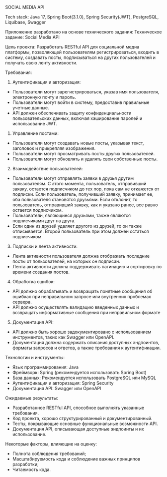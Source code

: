 SOCIAL MEDIA API

Tech stack: Java 17, Spring Boot(3.1.0), Spring Security(JWT), PostgreSQL, Liquibase, Swagger

Приложение разработано на основе технического задания:
Техническое задание: Social Media API

Цель проекта: Разработать RESTful API для социальной медиа платформы, позволяющей пользователям регистрироваться, входить в систему, создавать посты, подписываться на других пользователей и получать свою ленту активности.

Требования:
1.  Аутентификация и авторизация:
  - Пользователи могут зарегистрироваться, указав имя пользователя, электронную почту и пароль.
  - Пользователи могут войти в систему, предоставив правильные учетные данные.
  - API должен обеспечивать защиту конфиденциальности пользовательских данных, включая хэширование паролей и использование JWT.
1.  Управление постами:
  - Пользователи могут создавать новые посты, указывая текст, заголовок и прикрепляя изображения.
  - Пользователи могут просматривать посты других пользователей.
  - Пользователи могут обновлять и удалять свои собственные посты.
2. Взаимодействие пользователей:
  - Пользователи могут отправлять заявки в друзья другим пользователям. С этого момента, пользователь, отправивший заявку, остается подписчиком до тех пор, пока сам не откажется от подписки. Если пользователь, получивший заявку, принимает ее, оба пользователя становятся друзьями. Если отклонит, то пользователь, отправивший заявку, как и указано ранее, все равно остается подписчиком.
  - Пользователи, являющиеся друзьями, также являются подписчиками друг на друга.
  - Если один из друзей удаляет другого из друзей, то он также отписывается. Второй пользователь при этом должен остаться подписчиком.
3.  Подписки и лента активности:
  - Лента активности пользователя должна отображать последние посты от пользователей, на которых он подписан.
  - Лента активности должна поддерживать пагинацию и сортировку по времени создания постов.
4.  Обработка ошибок:
  - API должно обрабатывать и возвращать понятные сообщения об ошибках при неправильном запросе или внутренних проблемах сервера.
  - API должно осуществлять валидацию введенных данных и возвращать информативные сообщения при неправильном формате
5.  Документация API:
  - API должно быть хорошо задокументировано с использованием инструментов, таких как Swagger или OpenAPI.
  - Документация должна содержать описания доступных эндпоинтов, форматы запросов и ответов, а также требования к аутентификации.

Технологии и инструменты:
- Язык программирования: Java
- Фреймворк: Spring (рекомендуется использовать Spring Boot)
- База данных: Рекомендуется использовать PostgreSQL или MySQL
- Аутентификация и авторизация: Spring Security
- Документация API: Swagger или OpenAPI

Ожидаемые результаты:
- Разработанное RESTful API, способное выполнять указанные требования.
- Код проекта, хорошо структурированный и документированный.
- Тесты, покрывающие основные функциональные возможности API.
- Документация API, описывающая доступные эндпоинты и их использование.

Некоторые факторы, влияющие на оценку:
- Полнота соблюдения требований;
- Масштабируемость кода и соблюдение важных принципов разработки;
- Читаемость кода.
